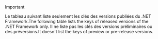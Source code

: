 
> [!IMPORTANT]
> <span data-ttu-id="d3494-101">Le tableau suivant liste seulement les clés des versions publiées du .NET Framework.</span><span class="sxs-lookup"><span data-stu-id="d3494-101">The following table lists the keys of released versions of the .NET Framework only.</span></span> <span data-ttu-id="d3494-102">Il ne liste pas les clés des versions préliminaires ou des préversions.</span><span class="sxs-lookup"><span data-stu-id="d3494-102">It doesn't list the keys of preview or pre-release versions.</span></span>
